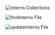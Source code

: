 ![Interns Collections](https://user-images.githubusercontent.com/30475043/79080649-a9341b80-7d0e-11ea-8c1f-f7835329fcf9.png)

![findInterns File](https://user-images.githubusercontent.com/30475043/79080718-265f9080-7d0f-11ea-9621-c8462bee750e.png)

![updateInterns File](https://user-images.githubusercontent.com/30475043/79080746-7ccccf00-7d0f-11ea-9671-9a3f345ac03c.png)